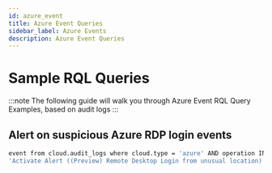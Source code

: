 ```yaml
---
id: azure_event
title: Azure Event Queries
sidebar_label: Azure Events
description: Azure Event Queries
---
```


# Sample RQL Queries

:::note
The following guide will walk you through Azure Event RQL Query Examples, based on audit logs
:::

## Alert on suspicious Azure RDP login events

```bash
event from cloud.audit_logs where cloud.type = 'azure' AND operation IN ( 'Activate Alert (Suspicious incoming RDP network activity from multiple sources)', 
'Activate Alert ((Preview) Remote Desktop Login from unusual location)' )
```